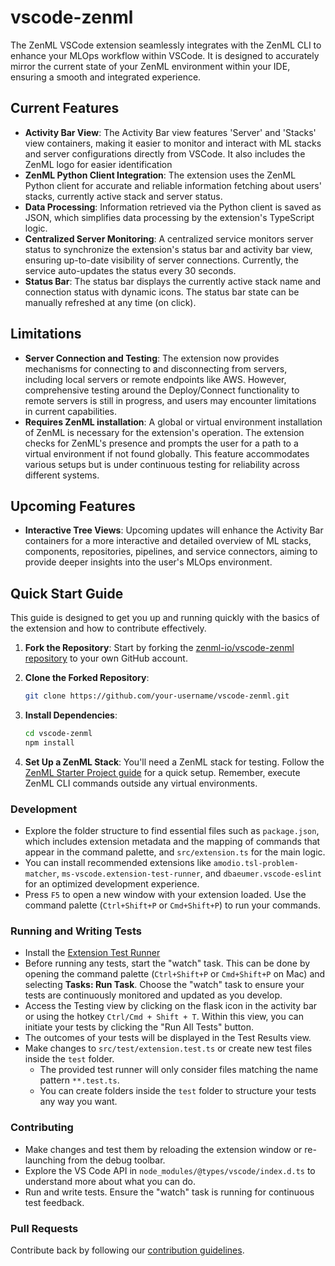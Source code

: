 # vscode-zenml

The ZenML VSCode extension seamlessly integrates with the ZenML CLI to enhance your MLOps workflow within VSCode. It is designed to accurately mirror the current state of your ZenML environment within your IDE, ensuring a smooth and integrated experience.

## Current Features

- **Activity Bar View**: The Activity Bar view features 'Server' and 'Stacks' view containers, making it easier to monitor and interact with ML stacks and server configurations directly from VSCode. It also includes the ZenML logo for easier identification
- **ZenML Python Client Integration**: The extension uses the ZenML Python client for accurate and reliable information fetching about users' stacks, currently active stack and server status.
- **Data Processing**: Information retrieved via the Python client is saved as JSON, which simplifies data processing by the extension's TypeScript logic.
- **Centralized Server Monitoring**: A centralized service monitors server status to synchronize the extension's status bar and activity bar view, ensuring up-to-date visibility of server connections. Currently, the service auto-updates the status every 30 seconds.
- **Status Bar**: The status bar displays the currently active stack name and connection status with dynamic icons. The status bar state can be manually refreshed at any time (on click).

## Limitations

- **Server Connection and Testing**: The extension now provides mechanisms for connecting to and disconnecting from servers, including local servers or remote endpoints like AWS. However, comprehensive testing around the Deploy/Connect functionality to remote servers is still in progress, and users may encounter limitations in current capabilities.
- **Requires ZenML installation**: A global or virtual environment installation of ZenML is necessary for the extension's operation. The extension checks for ZenML's presence and prompts the user for a path to a virtual environment if not found globally. This feature accommodates various setups but is under continuous testing for reliability across different systems.

## **Upcoming Features**

- **Interactive Tree Views**: Upcoming updates will enhance the Activity Bar containers for a more interactive and detailed overview of ML stacks, components, repositories, pipelines, and service connectors, aiming to provide deeper insights into the user's MLOps environment.

## Quick Start Guide

This guide is designed to get you up and running quickly with the basics of the extension and how to contribute effectively.

1. **Fork the Repository**: Start by forking the [zenml-io/vscode-zenml repository](https://github.com/zenml-io/vscode-zenml) to your own GitHub account.
2. **Clone the Forked Repository**:

   ```bash
   git clone https://github.com/your-username/vscode-zenml.git
   ```

3. **Install Dependencies**:
   ```bash
   cd vscode-zenml
   npm install
   ```
4. **Set Up a ZenML Stack**: You'll need a ZenML stack for testing. Follow the [ZenML Starter Project guide](https://docs.zenml.io/user-guide/starter-guide/starter-project) for a quick setup. Remember, execute ZenML CLI commands outside any virtual environments.

### Development

- Explore the folder structure to find essential files such as `package.json`, which includes extension metadata and the mapping of commands that appear in the command palette, and `src/extension.ts` for the main logic.
- You can install recommended extensions like `amodio.tsl-problem-matcher`, `ms-vscode.extension-test-runner`, and `dbaeumer.vscode-eslint` for an optimized development experience.
- Press `F5` to open a new window with your extension loaded. Use the command palette (`Ctrl+Shift+P` or `Cmd+Shift+P`) to run your commands.

### Running and Writing Tests

- Install the [Extension Test Runner](https://marketplace.visualstudio.com/items?itemName=ms-vscode.extension-test-runner)
- Before running any tests, start the "watch" task. This can be done by opening the command palette (`Ctrl+Shift+P` or `Cmd+Shift+P` on Mac) and selecting **Tasks: Run Task**. Choose the "watch" task to ensure your tests are continuously monitored and updated as you develop.
- Access the Testing view by clicking on the flask icon in the activity bar or using the hotkey `Ctrl/Cmd + Shift + T`. Within this view, you can initiate your tests by clicking the "Run All Tests" button.
- The outcomes of your tests will be displayed in the Test Results view.
- Make changes to `src/test/extension.test.ts` or create new test files inside the `test` folder.
  - The provided test runner will only consider files matching the name pattern `**.test.ts`.
  - You can create folders inside the `test` folder to structure your tests any way you want.

### Contributing

- Make changes and test them by reloading the extension window or re-launching from the debug toolbar.
- Explore the VS Code API in `node_modules/@types/vscode/index.d.ts` to understand more about what you can do.
- Run and write tests. Ensure the "watch" task is running for continuous test feedback.

### Pull Requests

Contribute back by following our [contribution guidelines](https://github.com/zenml-io/zenml/blob/main/CONTRIBUTING.md).
